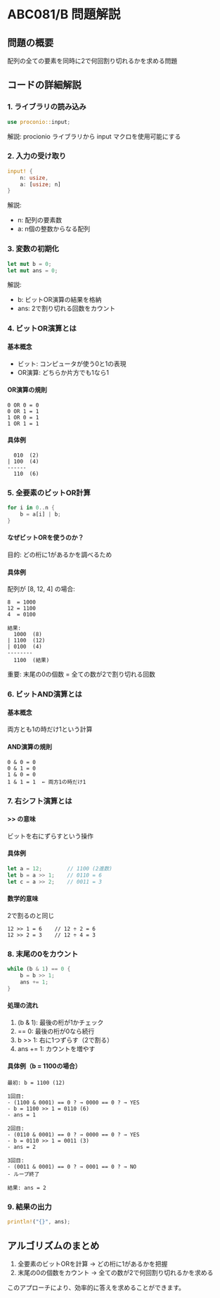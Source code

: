 # ABC081/B 問題解説

## 問題の概要
配列の全ての要素を同時に2で何回割り切れるかを求める問題

## コードの詳細解説

### 1. ライブラリの読み込み
```rust
use proconio::input;
```
解説: procionio ライブラリから input マクロを使用可能にする

### 2. 入力の受け取り
```rust
input! {
    n: usize,
    a: [usize; n]
}
```
解説:
- n: 配列の要素数
- a: n個の整数からなる配列

### 3. 変数の初期化
```rust
let mut b = 0;
let mut ans = 0;
```
解説:
- b: ビットOR演算の結果を格納
- ans: 2で割り切れる回数をカウント

### 4. ビットOR演算とは

#### 基本概念
- ビット: コンピュータが使う0と1の表現
- OR演算: どちらか片方でも1なら1

#### OR演算の規則
```
0 OR 0 = 0
0 OR 1 = 1
1 OR 0 = 1
1 OR 1 = 1
```

#### 具体例
```
  010  (2)
| 100  (4)
------
  110  (6)
```

### 5. 全要素のビットOR計算
```rust
for i in 0..n {
    b = a[i] | b;
}
```

#### なぜビットORを使うのか？
目的: どの桁に1があるかを調べるため

#### 具体例
配列が [8, 12, 4] の場合:
```
8  = 1000
12 = 1100
4  = 0100

結果:
  1000  (8)
| 1100  (12)
| 0100  (4)
--------
  1100  (結果)
```

重要: 末尾の0の個数 = 全ての数が2で割り切れる回数

### 6. ビットAND演算とは

#### 基本概念
両方とも1の時だけ1という計算

#### AND演算の規則
```
0 & 0 = 0
0 & 1 = 0
1 & 0 = 0
1 & 1 = 1  ← 両方1の時だけ1
```

### 7. 右シフト演算とは

#### >> の意味
ビットを右にずらすという操作

#### 具体例
```rust
let a = 12;        // 1100 (2進数)
let b = a >> 1;    // 0110 = 6
let c = a >> 2;    // 0011 = 3
```

#### 数学的意味
2で割るのと同じ
```
12 >> 1 = 6    // 12 ÷ 2 = 6
12 >> 2 = 3    // 12 ÷ 4 = 3
```

### 8. 末尾の0をカウント
```rust
while (b & 1) == 0 {
    b = b >> 1;
    ans += 1;
}
```

#### 処理の流れ
1. (b & 1): 最後の桁が1かチェック
2. == 0: 最後の桁が0なら続行
3. b >> 1: 右に1つずらす（2で割る）
4. ans += 1: カウントを増やす

#### 具体例（b = 1100の場合）
```
最初: b = 1100 (12)

1回目:
- (1100 & 0001) == 0 ? → 0000 == 0 ? → YES
- b = 1100 >> 1 = 0110 (6)
- ans = 1

2回目:
- (0110 & 0001) == 0 ? → 0000 == 0 ? → YES
- b = 0110 >> 1 = 0011 (3)
- ans = 2

3回目:
- (0011 & 0001) == 0 ? → 0001 == 0 ? → NO
- ループ終了

結果: ans = 2
```

### 9. 結果の出力
```rust
println!("{}", ans);
```

## アルゴリズムのまとめ

1. 全要素のビットORを計算 → どの桁に1があるかを把握
2. 末尾の0の個数をカウント → 全ての数が2で何回割り切れるかを求める

このアプローチにより、効率的に答えを求めることができます。